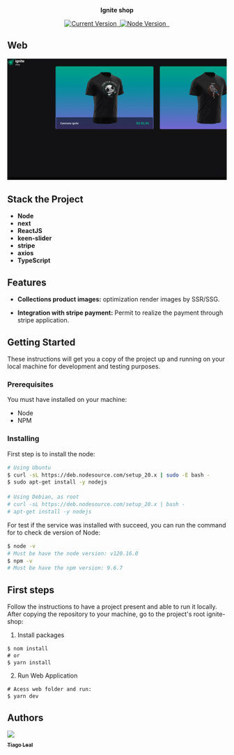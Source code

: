<p align="center">
  <b>Ignite shop</b>
</p>

<p align="center">
  <a href="https://github.com/tiagoleal/ignite_shop">
    <img alt="Current Version" src="https://img.shields.io/badge/version-1.0.0 -blue.svg">
  </a>
  <a href="https://pt-br.reactjs.org/">
    <img alt="" src="https://img.shields.io/badge/React-18.2.73-blue.svg" target="_blank">
  </a>
  <a href="https://nodejs.org/en/">
    <img alt="Node Version" src="https://img.shields.io/badge/node-%3E%3D%2020.16.0-brightgreen" target="_blank">
  </a>
  <a href="https://nextjs.org/docs/deployment">
    <img alt="" src="https://img.shields.io/badge/Next-14.1.4-red.svg" target="_blank">
  </a>
  <a href="https://jestjs.io/">
    <img alt="" src="https://img.shields.io/badge/Typescript-5.5.0-blue.svg" target="_blank">
  </a>
</p>

## Web

![Ignite Shop](./src/assets/ignite_shop.gif)

## Stack the Project

- **Node**
- **next**
- **ReactJS**
- **keen-slider**
- **stripe**
- **axios**
- **TypeScript**

## Features

- **Collections product images:** optimization render images by SSR/SSG.

- **Integration with stripe payment:** Permit to realize the payment through 
stripe application.

## Getting Started

These instructions will get you a copy of the project up and running on your local machine for development and testing purposes.

### Prerequisites

You must have installed on your machine:

- Node
- NPM

### Installing

First step is to install the node:

```bash
# Using Ubuntu
$ curl -sL https://deb.nodesource.com/setup_20.x | sudo -E bash -
$ sudo apt-get install -y nodejs

# Using Debian, as root
# curl -sL https://deb.nodesource.com/setup_20.x | bash -
# apt-get install -y nodejs

```

For test if the service was installed with succeed, you can run the command for to check de version of Node:

```bash
$ node -v
# Must be have the node version: v120.16.0
$ npm -v
# Must be have the npm version: 9.6.7
```

## First steps

Follow the instructions to have a project present and able to run it locally.
After copying the repository to your machine, go to the project's root ignite-shop:

1.  Install packages

```
$ nom install
# or 
$ yarn install

```

2.  Run Web Application

```
# Acess web folder and run:
$ yarn dev
```

## Authors

<!-- ALL-CONTRIBUTORS-LIST:START - Do not remove or modify this section -->
<!-- prettier-ignore -->
[<img src="https://avatars1.githubusercontent.com/u/5727529?s=460&v=4" width="100px;"/><br /><sub><b>Tiago Leal</b></sub>](https://github.com/tiagoleal)<br />

